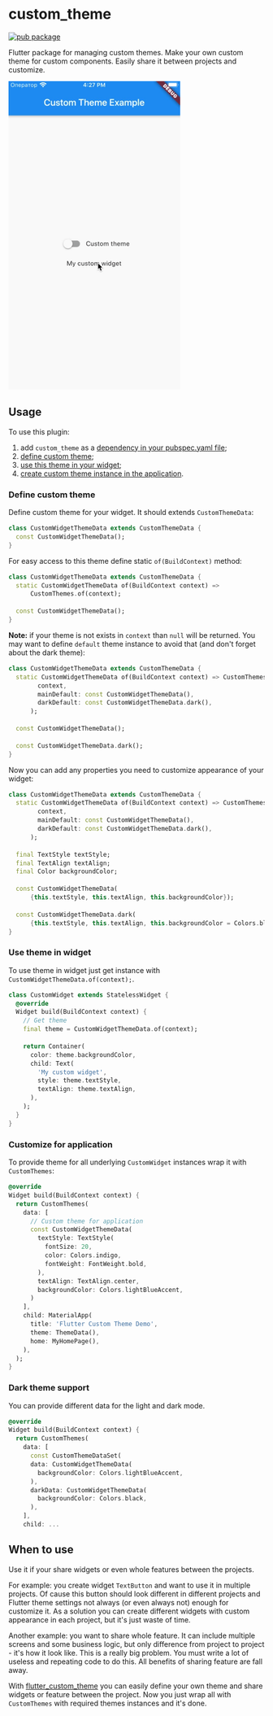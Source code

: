 # custom_theme

[![pub package](https://img.shields.io/pub/v/flutter_custom_theme)](https://pub.dartlang.org/packages/flutter_custom_theme)

Flutter package for managing custom themes.
Make your own custom theme for custom components. Easily share it between projects and customize.

![](https://raw.githubusercontent.com/Innim/flutter_custom_theme/master/readme_images/demo.gif)

## Usage

To use this plugin:

 1. add `custom_theme` as a [dependency in your pubspec.yaml file](https://flutter.dev/platform-plugins/);
 2. [define custom theme](#define-custom-theme);
 3. [use this theme in your widget](#use-theme-in-widget);
 4. [create custom theme instance in the application](#customize-for-application).

### Define custom theme

Define custom theme for your widget. It should extends `CustomThemeData`:

```dart
class CustomWidgetThemeData extends CustomThemeData {
  const CustomWidgetThemeData();
}
```

For easy access to this theme define static `of(BuildContext)` method:

```dart
class CustomWidgetThemeData extends CustomThemeData {
  static CustomWidgetThemeData of(BuildContext context) =>
      CustomThemes.of(context);

  const CustomWidgetThemeData();
}
```

**Note:** if your theme is not exists in `context` than `null` will be returned.
You may want to define `default` theme instance to avoid that
(and don't forget about the dark theme):

```dart
class CustomWidgetThemeData extends CustomThemeData {
  static CustomWidgetThemeData of(BuildContext context) => CustomThemes.of(
        context,
        mainDefault: const CustomWidgetThemeData(),
        darkDefault: const CustomWidgetThemeData.dark(),
      );

  const CustomWidgetThemeData();

  const CustomWidgetThemeData.dark();
}
```

Now you can add any properties you need to customize appearance of your widget:

```dart
class CustomWidgetThemeData extends CustomThemeData {
  static CustomWidgetThemeData of(BuildContext context) => CustomThemes.of(
        context,
        mainDefault: const CustomWidgetThemeData(),
        darkDefault: const CustomWidgetThemeData.dark(),
      );

  final TextStyle textStyle;
  final TextAlign textAlign;
  final Color backgroundColor;

  const CustomWidgetThemeData(
      {this.textStyle, this.textAlign, this.backgroundColor});

  const CustomWidgetThemeData.dark(
      {this.textStyle, this.textAlign, this.backgroundColor = Colors.blueGrey});
}
```

### Use theme in widget

To use theme in widget just get instance with `CustomWidgetThemeData.of(context);`.

```dart
class CustomWidget extends StatelessWidget {
  @override
  Widget build(BuildContext context) {
    // Get theme
    final theme = CustomWidgetThemeData.of(context);

    return Container(
      color: theme.backgroundColor,
      child: Text(
        'My custom widget',
        style: theme.textStyle,
        textAlign: theme.textAlign,
      ),
    );
  }
}
```

### Customize for application

To provide theme for all underlying `CustomWidget` instances wrap it with `CustomThemes`:
```dart
@override
Widget build(BuildContext context) {
  return CustomThemes(
    data: [
      // Custom theme for application
      const CustomWidgetThemeData(
        textStyle: TextStyle(
          fontSize: 20,
          color: Colors.indigo,
          fontWeight: FontWeight.bold,
        ),
        textAlign: TextAlign.center,
        backgroundColor: Colors.lightBlueAccent,
      )
    ],
    child: MaterialApp(
      title: 'Flutter Custom Theme Demo',
      theme: ThemeData(),
      home: MyHomePage(),
    ),
  );
}
```

### Dark theme support 

You can provide different data for the light and dark mode.

```dart
@override
Widget build(BuildContext context) {
  return CustomThemes(
    data: [
      const CustomThemeDataSet(
      data: CustomWidgetThemeData(
        backgroundColor: Colors.lightBlueAccent,
      ),
      darkData: CustomWidgetThemeData(
        backgroundColor: Colors.black,
      ),
    ],
    child: ...
```

## When to use

Use it if your share widgets or even whole features between the projects.

For example: you create widget `TextButton` and want to use it in multiple projects.
Of cause this button should look different in different projects and Flutter theme settings
not always (or even always not) enough for customize it. As a solution you can create
different widgets with custom appearance in each project, but it's just waste of time.

Another example: you want to share whole feature. It can include multiple screens and
some business logic, but only difference from project to project - it's how it look like.
This is a really big problem. You must write a lot of useless and repeating code to do this.
All benefits of sharing feature are fall away.

With [flutter_custom_theme](https://pub.dev/packages/flutter_custom_theme) you can easily
define your own theme and share widgets or feature between the project.
Now you just wrap all with `CustomThemes` with required themes instances and it's done.